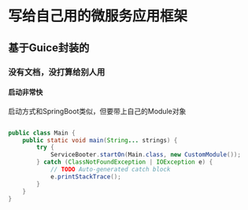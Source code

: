 # 写给自己用的微服务应用框架
## 基于Guice封装的
### 没有文档，没打算给别人用 
#### 启动非常快

启动方式和SpringBoot类似，但要带上自己的Module对象
```java

public class Main {
	public static void main(String... strings) {
		try {
			ServiceBooter.startOn(Main.class, new CustomModule());
		} catch (ClassNotFoundException | IOException e) {
			// TODO Auto-generated catch block
			e.printStackTrace();
		}
	}
}
```
